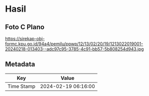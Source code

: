 # Hasil

## Foto C Plano

https://sirekap-obj-formc.kpu.go.id/94a4/pemilu/ppwp/12/13/02/20/19/1213022019001-20240218-013403--adc97c95-3785-4c91-bb57-5b808254d943.jpg


## Metadata

| Key        | Value               |
| ---------- | ------------------- |
| Time Stamp | 2024-02-19 06:16:00 |




